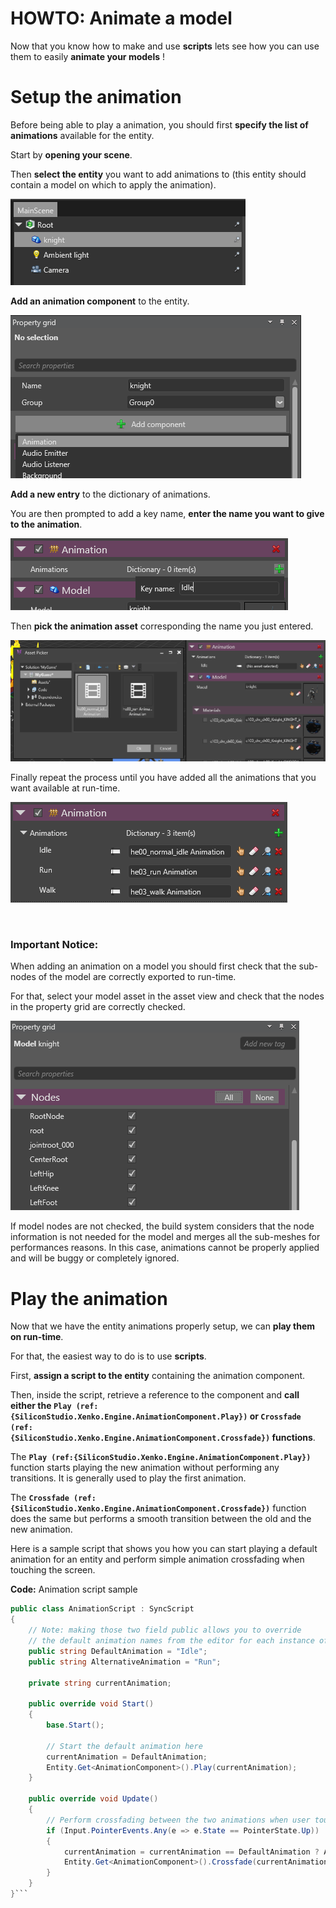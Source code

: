 # HOWTO: Animate a model

Now that you know how to make and use **scripts** lets see how you can use them to easily **animate your models** !

# Setup the animation

Before being able to play a animation, you should first **specify the list of animations** available for the entity.

Start by **opening your scene**.

Then **select the entity** you want to add animations to (this entity should contain a model on which to apply the animation).

![images/selectmodel.png](images/selectmodel.png) 

**Add an animation component** to the entity.

![images/howto-animate-a-model-2.png](images/howto-animate-a-model-2.png) 

**Add a new entry** to the dictionary of animations.

You are then prompted to add a key name, **enter the name you want to give to the animation**.

![images/howto-animate-a-model-3.png](images/howto-animate-a-model-3.png) 

Then **pick the animation asset** corresponding the name you just entered.

![images/howto-animate-a-model-4.png](images/howto-animate-a-model-4.png) 

Finally repeat the process until you have added all the animations that you want available at run-time.

![images/howto-animate-a-model-5.png](images/howto-animate-a-model-5.png) 

 

### Important Notice:

When adding an animation on a model you should first check that the sub-nodes of the model are correctly exported to run-time.

For that, select your model asset in the asset view and check that the nodes in the property grid are correctly checked.

![images/howto-animate-a-model-6.png](images/howto-animate-a-model-6.png) 

If model nodes are not checked, the build system considers that the node information is not needed for the model and merges all the sub-meshes for performances reasons. In this case, animations cannot be properly applied and will be buggy or completely ignored.

# Play the animation

Now that we have the entity animations properly setup, we can **play them on run-time**.

For that, the easiest way to do is to use **scripts**. 

First, **assign a script to the entity** containing the animation component.

Then, inside the script, retrieve a reference to the component and **call either the `Play (ref:{SiliconStudio.Xenko.Engine.AnimationComponent.Play})` or `Crossfade (ref:{SiliconStudio.Xenko.Engine.AnimationComponent.Crossfade})` functions**.

The **`Play (ref:{SiliconStudio.Xenko.Engine.AnimationComponent.Play})`** function starts playing the new animation without performing any transitions. It is generally used to play the first animation.

The **`Crossfade (ref:{SiliconStudio.Xenko.Engine.AnimationComponent.Crossfade})`** function does the same but performs a smooth transition between the old and the new animation.

Here is a sample script that shows you how you can start playing a default animation for an entity and perform simple animation crossfading when touching the screen.

**Code:** Animation script sample

```cs
public class AnimationScript : SyncScript
{
    // Note: making those two field public allows you to override 
    // the default animation names from the editor for each instance of the script
    public string DefaultAnimation = "Idle";
    public string AlternativeAnimation = "Run";

    private string currentAnimation;

    public override void Start()
    {
        base.Start();
 
		// Start the default animation here
        currentAnimation = DefaultAnimation;
        Entity.Get<AnimationComponent>().Play(currentAnimation);
    }

    public override void Update()
    {
		// Perform crossfading between the two animations when user touch the screen
        if (Input.PointerEvents.Any(e => e.State == PointerState.Up))
        {
            currentAnimation = currentAnimation == DefaultAnimation ? AlternativeAnimation : DefaultAnimation;
            Entity.Get<AnimationComponent>().Crossfade(currentAnimation, TimeSpan.FromMilliseconds(100));
        }
    }
}```


